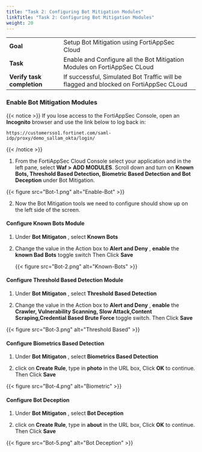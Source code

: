 ```yaml
---
title: "Task 2: Configuring Bot Mitigation Modules"
linkTitle: "Task 2: Configuring Bot Mitigation Modules"
weight: 20
---
```



|                            |    |  
|----------------------------| ----
| **Goal**                   | Setup Bot Mitigation using FortiAppSec Cloud
| **Task**                   | Enable and Configure all the Bot Mitigation Modules on FortiAppSec CLoud
| **Verify task completion** | If successful, Simulated Bot Traffic will be flagged and blocked on FortiAppSec CLoud 

### Enable Bot Mitigation Modules 

{{< notice >}}
If you lose access to the FortiAppSec Console, open an <strong>Incognito</strong> browser and use the link below to log back in:

<pre><code>https://customersso1.fortinet.com/saml-idp/proxy/demo_sallam_okta/login/</code></pre>
{{< /notice >}}

 1.  From the FortiAppSec Cloud Console select your application and in the left pane, select **Waf >** **ADD MODULES**.  Scroll down and turn on **Known Bots, Threshold Based Detection, Biometric Based Detection and Bot Deception** under Bot Mitigation.

   {{< figure src="Bot-1.png" alt="Enable-Bot" >}}

2.  Now the Bot Mitigation tools we need to configure should show up on the left side of the screen. 


#### Configure Known Bots Module 

1. Under **Bot Mitigaton** , select **Known Bots**

2. Change the value in the Action box to **Alert and Deny** , **enable** the **known Bad Bots** toggle switch Then Click **Save**

   {{< figure src="Bot-2.png" alt="Known-Bots" >}}

#### Configure Threshold Based Detection Module 

1.  Under **Bot Mitigaton** , select **Threshold Based Detection** 

2. Change the value in the Action box to **Alert and Deny** , **enable** the **Crawler, Vulnerability Scanning, Slow Attack,Content Scraping,Credential Based Brute Force** toggle switch. Then Click **Save**

{{< figure src="Bot-3.png" alt="Threshold Based" >}}

#### Configure Biometrics Based Detection 

1.  Under **Bot Mitigaton** , select **Biometrics Based Detection** 

2. click on **Create Rule**, type in **photo** in the URL box, Click **OK** to continue. Then Click **Save**

{{< figure src="Bot-4.png" alt="Biometric" >}}

#### Configure Bot Deception

1.  Under **Bot Mitigaton** , select **Bot Deception** 

2. click on **Create Rule**, type in **about** in the URL box, Click **OK** to continue. Then Click **Save**

{{< figure src="Bot-5.png" alt="Bot Deception" >}}